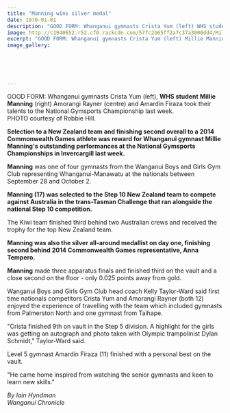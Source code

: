 ```yaml
---
title: "Manning wins silver medal"
date: 1970-01-01
description: "GOOD FORM: Whanganui gymnasts Crista Yum (left) WHS student Millie Manning (right) Amorangi Rayner (centre) and Amardin Firaza took their talents to the National Gymsports Championship last week..."
image: http://c1940652.r52.cf0.rackcdn.com/57fc2b65ff2a7c37a3000dd4/Millie-Manning-wins-silver-Nat-Gymsports-Invercargill-Oct-2016-Chron.jpg
excerpt: "GOOD FORM: Whanganui gymnasts Crista Yum (left) Millie Manning (right) Amorangi Rayner (centre) and Amardin Firaza took their talents to the National Gymsports Championship last week."
image_gallery:
    
    
    
    
    
---
```


<p><span>GOOD FORM: Whanganui gymnasts Crista Yum (left), <strong>WHS student</strong>&nbsp;<strong>Millie Manning</strong> (right) Amorangi Rayner (centre) and Amardin Firaza took their talents to the National Gymsports Championship last week.<br />PHOTO courtesy of Robbie Hill.&nbsp;</span></p>
<p><strong>Selection to a New Zealand team and finishing second overall to a 2014 Commonwealth Games athlete was reward for Whanganui gymnast Millie Manning's outstanding performances at the National Gymsports Championships in Invercargill last week.</strong></p>
<p><strong>Manning</strong> was one of four gymnasts from the Wanganui Boys and Girls Gym Club representing Whanganui-Manawatu at the nationals between September 28 and October 2.</p>
<p><strong>Manning (17) was selected to the Step 10 New Zealand team to compete against Australia in the trans-Tasman Challenge that ran alongside the national Step 10 competition.</strong></p>
<p>The Kiwi team finished third behind two Australian crews and received the trophy for the top New Zealand team.</p>
<p><strong>Manning was also the silver all-around medallist on day one, finishing second behind 2014 Commonwealth Games representative, Anna Tempero.</strong></p>
<p><strong>Manning</strong> made three apparatus finals and finished third on the vault and a close second on the floor - only 0.025 points away from gold.</p>
<p>Wanganui Boys and Girls Gym Club head coach Kelly Taylor-Ward said first time nationals competitors Crista Yum and Amorangi Rayner (both 12) enjoyed the experience of travelling with the team which included gymnasts from Palmerston North and one gymnast from Taihape.</p>
<p>"Crista finished 9th on vault in the Step 5 division. A highlight for the girls was getting an autograph and photo taken with Olympic trampolinist Dylan Schmidt," Taylor-Ward said.</p>
<p>Level 5 gymnast Amardin Firaza (11) finished with a personal best on the vault.</p>
<p>"He came home inspired from watching the senior gymnasts and keen to learn new skills."</p>
<p><em>By Iain Hyndman<br />Wanganui Chronicle&nbsp;</em></p>

